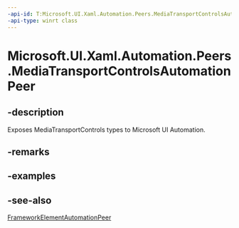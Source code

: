 ```yaml
---
-api-id: T:Microsoft.UI.Xaml.Automation.Peers.MediaTransportControlsAutomationPeer
-api-type: winrt class
---
```


# Microsoft.UI.Xaml.Automation.Peers.MediaTransportControlsAutomationPeer

<!--
public class MediaTransportControlsAutomationPeer : Microsoft.UI.Xaml.Automation.Peers.FrameworkElementAutomationPeer
-->


## -description
Exposes MediaTransportControls types to Microsoft UI Automation.

## -remarks

## -examples

## -see-also
[FrameworkElementAutomationPeer](frameworkelementautomationpeer.md)
